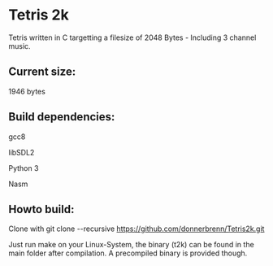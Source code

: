 # Tetris 2k

Tetris written in C targetting a filesize of 2048 Bytes - Including 3 channel music.


## Current size: 

1946 bytes

## Build dependencies:

gcc8

libSDL2

Python 3

Nasm

## Howto build:
Clone with 
git clone --recursive https://github.com/donnerbrenn/Tetris2k.git

Just run make on your Linux-System, the binary (t2k) can be found in the main folder after compilation. A precompiled binary is provided though.
